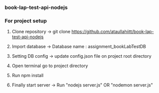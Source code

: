 ### book-lap-test-api-nodejs

### For project setup

1. Clone repository -> git clone https://github.com/ataullahiitt/book-lap-test-api-nodejs 

2. Import database ->  Database name : assignment_bookLabTestDB

3. Setting DB config -> update  config.json file on project root directory

3. Open terminal go to project directory 

4. Run npm install

5. Finally start server ->  Run  "nodejs server.js" OR "nodemon server.js"



